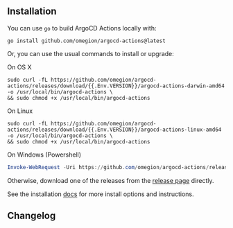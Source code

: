 ## Installation

You can use `go` to build ArgoCD Actions locally with:

```shell
go install github.com/omegion/argocd-actions@latest
```

Or, you can use the usual commands to install or upgrade:

On OS X

```shell
sudo curl -fL https://github.com/omegion/argocd-actions/releases/download/{{.Env.VERSION}}/argocd-actions-darwin-amd64 -o /usr/local/bin/argocd-actions \
&& sudo chmod +x /usr/local/bin/argocd-actions
```

On Linux

```shell
sudo curl -fL https://github.com/omegion/argocd-actions/releases/download/{{.Env.VERSION}}/argocd-actions-linux-amd64 -o /usr/local/bin/argocd-actions \
&& sudo chmod +x /usr/local/bin/argocd-actions
```

On Windows (Powershell)

```powershell
Invoke-WebRequest -Uri https://github.com/omegion/argocd-actions/releases/download/{{.Env.VERSION}}/argocd-actions-windows-amd64 -OutFile $home\AppData\Local\Microsoft\WindowsApps\argocd-actions.exe
```

Otherwise, download one of the releases from the [release page](https://github.com/omegion/argocd-actions/releases/) 
directly.

See the installation [docs](https://github.com/omegion/argocd-actions/releases) for more install options and instructions.

## Changelog
